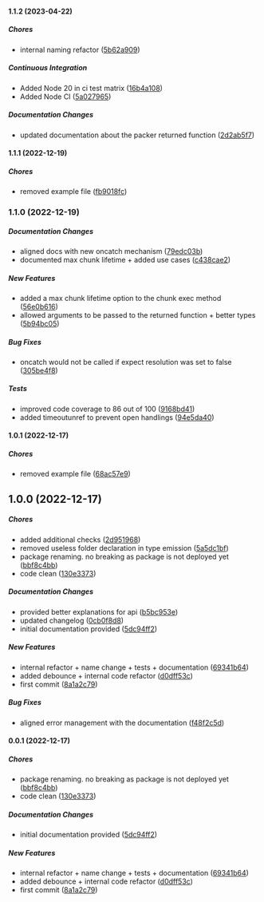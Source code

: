 #### 1.1.2 (2023-04-22)

##### Chores

*  internal naming refactor ([5b62a909](https://github.com/Cadienvan/async-task-packer/commit/5b62a909dfebc1a5acafea70f726883b9352abb6))

##### Continuous Integration

*  Added Node 20 in ci test matrix ([16b4a108](https://github.com/Cadienvan/async-task-packer/commit/16b4a10809c4d79829241f8162f5064c61b839c1))
*  Added Node CI ([5a027965](https://github.com/Cadienvan/async-task-packer/commit/5a02796577ccaf3de4761add11abcd5a4b59dc64))

##### Documentation Changes

*  updated documentation about the packer returned function ([2d2ab5f7](https://github.com/Cadienvan/async-task-packer/commit/2d2ab5f7a9bea6759d94cf3e787a0551b9820251))

#### 1.1.1 (2022-12-19)

##### Chores

*  removed example file ([fb9018fc](https://github.com/Cadienvan/async-task-packer/commit/fb9018fc7ded871852b2f23d00b0ccabd43246fb))

### 1.1.0 (2022-12-19)

##### Documentation Changes

*  aligned docs with new oncatch mechanism ([79edc03b](https://github.com/Cadienvan/async-task-packer/commit/79edc03b44609b406db35529182f10ea560bd077))
*  documented max chunk lifetime + added use cases ([c438cae2](https://github.com/Cadienvan/async-task-packer/commit/c438cae259a51d6f7bef9653ab05df58d4b4ba62))

##### New Features

*  added a max chunk lifetime option to the chunk exec method ([56e0b616](https://github.com/Cadienvan/async-task-packer/commit/56e0b6168bc1bc3a373c6007513d679e6a5b6bc5))
*  allowed arguments to be passed to the returned function + better types ([5b94bc05](https://github.com/Cadienvan/async-task-packer/commit/5b94bc05073d341418552d081042727b8a8ee4a4))

##### Bug Fixes

*  oncatch would not be called if expect resolution was set to false ([305be4f8](https://github.com/Cadienvan/async-task-packer/commit/305be4f8a0668076c9a9532a3daf9378aeac6751))

##### Tests

*  improved code coverage to 86 out of 100 ([9168bd41](https://github.com/Cadienvan/async-task-packer/commit/9168bd415fb5041451da1ada4244d6f4407a3366))
*  added timeoutunref to prevent open handlings ([94e5da40](https://github.com/Cadienvan/async-task-packer/commit/94e5da40be7f6faddd8ba77e7639db1a2f4a7515))

#### 1.0.1 (2022-12-17)

##### Chores

*  removed example file ([68ac57e9](https://github.com/Cadienvan/async-task-packer/commit/68ac57e959302c669626c91a9fb158ec631f70bf))

## 1.0.0 (2022-12-17)

##### Chores

*  added additional checks ([2d951968](https://github.com/Cadienvan/async-task-packer/commit/2d95196831d34f657a36c659640c138b069ea548))
*  removed useless folder declaration in type emission ([5a5dc1bf](https://github.com/Cadienvan/async-task-packer/commit/5a5dc1bfa7a15fd61d9ed7c711703487c7a85b27))
*  package renaming. no breaking as package is not deployed yet ([bbf8c4bb](https://github.com/Cadienvan/async-task-packer/commit/bbf8c4bbb602941646fc16c35873948ef4b142f4))
*  code clean ([130e3373](https://github.com/Cadienvan/async-task-packer/commit/130e3373a4614a144f5de0d3e48dac1bd0b4e203))

##### Documentation Changes

*  provided better explanations for api ([b5bc953e](https://github.com/Cadienvan/async-task-packer/commit/b5bc953e57be6ac163cd4ec31f6a4b02412df465))
*  updated changelog ([0cb0f8d8](https://github.com/Cadienvan/async-task-packer/commit/0cb0f8d80cab56528739d52c32f5ade2304f4330))
*  initial documentation provided ([5dc94ff2](https://github.com/Cadienvan/async-task-packer/commit/5dc94ff25b393fe45e5fc610ee5df05573336515))

##### New Features

*  internal refactor + name change + tests + documentation ([69341b64](https://github.com/Cadienvan/async-task-packer/commit/69341b64f06266a7b32b8b26a4853f8ce0487a8d))
*  added debounce + internal code refactor ([d0dff53c](https://github.com/Cadienvan/async-task-packer/commit/d0dff53c763b2f4b3fd15b3d8894fe2da1b54ca6))
*  first commit ([8a1a2c79](https://github.com/Cadienvan/async-task-packer/commit/8a1a2c79e58590bf8778927a269176252fb1f004))

##### Bug Fixes

*  aligned error management with the documentation ([f48f2c5d](https://github.com/Cadienvan/async-task-packer/commit/f48f2c5d6f5efc7df3f5102220dcf23fc94f46d1))

#### 0.0.1 (2022-12-17)

##### Chores

- package renaming. no breaking as package is not deployed yet ([bbf8c4bb](https://github.com/Cadienvan/async-task-packer/commit/bbf8c4bbb602941646fc16c35873948ef4b142f4))
- code clean ([130e3373](https://github.com/Cadienvan/async-task-packer/commit/130e3373a4614a144f5de0d3e48dac1bd0b4e203))

##### Documentation Changes

- initial documentation provided ([5dc94ff2](https://github.com/Cadienvan/async-task-packer/commit/5dc94ff25b393fe45e5fc610ee5df05573336515))

##### New Features

- internal refactor + name change + tests + documentation ([69341b64](https://github.com/Cadienvan/async-task-packer/commit/69341b64f06266a7b32b8b26a4853f8ce0487a8d))
- added debounce + internal code refactor ([d0dff53c](https://github.com/Cadienvan/async-task-packer/commit/d0dff53c763b2f4b3fd15b3d8894fe2da1b54ca6))
- first commit ([8a1a2c79](https://github.com/Cadienvan/async-task-packer/commit/8a1a2c79e58590bf8778927a269176252fb1f004))
